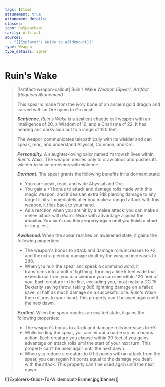 ```yaml
---
tags: [Item]
attunement: true
attunement_details: 
classes: 
icon: RaSpearHead
rarity: Artifact
sources:
  - "[[Explorer's Guide to Wildemount]]"
type: Weapon
type_details: Spear
---
```

# Ruin's Wake
>[!artifact-weapon-callout] Ruin's Wake
>*Weapon (Spear), Artifact (Requires Attunement)*
>
>This spear is made from the ivory bone of an ancient gold dragon and carved with an Ore hymn to Gruumsh.
>
>***Sentience.*** *Ruin's Wake* is a sentient chaotic evil weapon with an Intelligence of 20, a Wisdom of 16, and a Charisma of 22. It has hearing and darkvision out to a range of 120 feet.
>
>The weapon communicates telepathically with its wielder and can speak, read, and understand Abyssal, Common, and Orc.
>
>***Personality.*** A slaughter-loving balor named Yarrowish lives within *Ruin's Wake*. The weapon desires only to draw blood and pushes its wielder to solve problems with violence.
>
>***Dormant.*** The spear grants the following benefits in its dormant state:
>
>* You can speak, read, and write Abyssal and Orc.
>* You gain a +1 bonus to attack and damage rolls made with this magic weapon, and it deals an extra 1d8 piercing damage to any target it hits. Immediately after you make a ranged attack with this weapon, it flies back to your hand.
>* As a reaction when you are hit by a melee attack, you can make a melee attack with *Ruin's Wake* with advantage against the attacker. You can't use this property again until you finish a short or long rest.
>
>***Awakened.*** When the spear reaches an awakened state, it gains the following properties:
>
>* The weapon's bonus to attack and damage rolls increases to +2, and the extra piercing damage dealt by the weapon increases to 2d8.
>* When you hurl the spear and speak a command word, it transforms into a bolt of lightning, forming a line 5 feet wide that extends out from you to a creature you can see within 120 feet of you. Each creature in the line, excluding you, must make a DC 15 Dexterity saving throw, taking 8d6 lightning damage on a failed save, or half as much damage on a successful one. *Ruin's Wake* then returns to your hand. This property can't be used again until the next dawn.
>
>***Exalted.*** When the spear reaches an exalted state, it gains the following properties:
>
>* The weapon's bonus to attack and damage rolls increases to +3.
>* While holding the spear, you can let out a battle cry as a bonus action. Each creature you choose within 30 feet of you gains advantage on attack rolls until the start of your next turn. This property can't be used again until the next dawn.
>* When you reduce a creature to 0 hit points with an attack from the spear, you can regain hit points equal to the damage you dealt with the attack. This property can't be used again until the next dawn.

![[Explorers-Guide-To-Wildemount-Banner.jpg|banner]]
